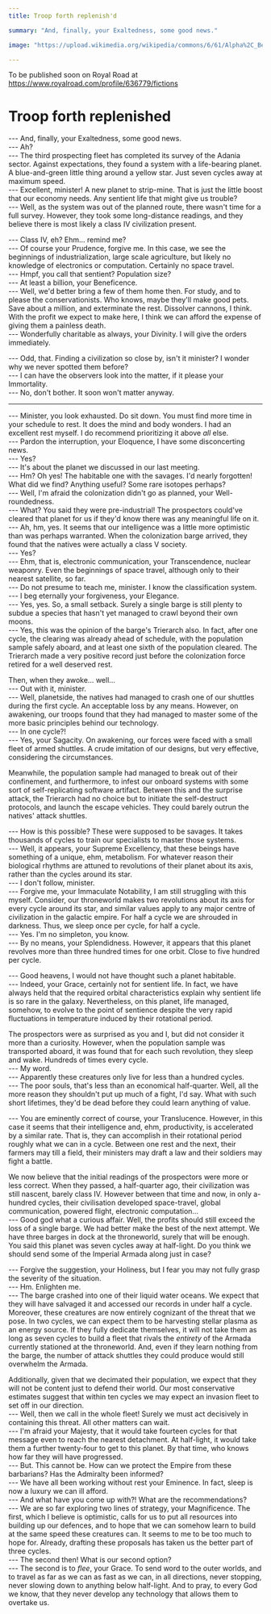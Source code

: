```yaml
---
title: Troop forth replenish'd

summary: "And, finally, your Exaltedness, some good news."

image: "https://upload.wikimedia.org/wikipedia/commons/6/61/Alpha%2C_Beta_and_Proxima_Centauri_%281%29.jpg"

---
```


To be published soon on Royal Road at https://www.royalroad.com/profile/636779/fictions

# Troop forth replenished 

--- And, finally, your Exaltedness, some good news. <br/>
--- Ah? <br/>
--- The third prospecting fleet has completed its survey of the Adania sector. Against expectations, they found a system with a life-bearing planet. A blue-and-green little thing around a yellow star. Just seven cycles away at maximum speed.<br/>
--- Excellent, minister! A new planet to strip-mine. That is just the little boost that our economy needs. Any sentient life that might give us trouble?<br/>
--- Well, as the system was out of the planned route, there wasn't time for a full survey. However, they took some long-distance readings, and they believe there is most likely a class IV civilization present.<br/>

--- Class IV, eh? Ehm... remind me?<br/>
--- Of course your Prudence, forgive me. In this case, we see the beginnings of industrialization, large scale agriculture, but likely no knowledge of electronics or computation. Certainly no space travel.<br/>
--- Hmpf, you call that sentient? Population size?<br/>
--- At least a billion, your Beneficence.<br/>
--- Well, we'd better bring a few of them home then. For study, and to please the conservationists. Who knows, maybe they'll make good pets. Save about a million, and exterminate the rest. Dissolver cannons, I think. With the profit we expect to make here, I think we can afford the expense of giving them a painless death.<br/>
--- Wonderfully charitable as always, your Divinity. I will give the orders immediately.

--- Odd, that. Finding a civilization so close by, isn't it minister? I wonder why we never spotted them before?<br/>
--- I can have the observers look into the matter, if it please your Immortality.<br/>
--- No, don't bother. It soon won't matter anyway.

***

--- Minister, you look exhausted. Do sit down. You must find more time in your schedule to rest. It does the mind and body wonders. I had an excellent rest myself. I do recommend prioritizing it above _all_ else.<br/>
--- Pardon the interruption, your Eloquence, I have some disconcerting news.<br/>
--- Yes?<br/>
--- It's about the planet we discussed in our last meeting.<br/>
--- Hm? Oh yes! The habitable one with the savages. I'd nearly forgotten! What did we find? Anything useful? Some rare isotopes perhaps?<br/>
--- Well, I'm afraid the colonization didn't go as planned, your Well-roundedness.<br/>
--- What? You said they were pre-industrial! The prospectors could've cleared that planet for us if they'd know there was any meaningful life on it.<br/>
--- Ah, hm, yes. It seems that our intelligence was a little more optimistic than was perhaps warranted. When the colonization barge arrived, they found that the natives were actually a class V society.<br/>
--- Yes?<br/>
--- Ehm, that is, electronic communication, your Transcendence, nuclear weaponry. Even the beginnings of space travel, although only to their nearest satellite, so far.<br/>
--- Do not presume to teach me, minister. I know the classification system.<br/>
--- I beg eternally your forgiveness, your Elegance.<br/>
--- Yes, yes. So, a small setback. Surely a single barge is still plenty to subdue a species that hasn't yet managed to crawl beyond their own moons.<br/>
--- Yes, this was the opinion of the barge's Trierarch also. In fact, after one cycle, the clearing was already ahead of schedule, with the population sample safely aboard, and at least one sixth of the population cleared. The Trierarch made a very positive record just before the colonization force retired for a well deserved rest.

Then, when they awoke&hellip; well&hellip;<br/>
--- Out with it, minister.<br/>
--- Well, planetside, the natives had managed to crash one of our shuttles during the first cycle. An acceptable loss by any means. However, on awakening, our troops found that they had managed to master  some of the more basic principles behind our technology. <br/>
--- In one cycle?! <br/>
--- Yes, your Sagacity. On awakening, our forces were faced with a small fleet of armed shuttles. A crude imitation of our designs, but very effective, considering the circumstances.

Meanwhile, the population sample had managed to break out of their confinement, and furthermore, to infest our onboard systems with some sort of self-replicating software artifact. Between this and the surprise attack, the Trierarch had no choice but to initiate the self-destruct protocols, and launch the escape vehicles. They could barely outrun the natives' attack shuttles.

--- How is this possible? These were supposed to be savages. It takes thousands of cycles to train our specialists to master those systems.<br/>
--- Well, it appears, your Supreme Excellency, that these beings have something of a unique, ehm, metabolism. For whatever reason their biological rhythms are attuned to revolutions of their planet about its axis, rather than the cycles around its star.<br/>
--- I don't follow, minister.<br/>
--- Forgive me, your Immaculate Notability, I am still struggling with this myself. Consider, our throneworld makes two revolutions about its axis for every cycle around its star, and similar values apply to any major centre of civilization in the galactic empire. For half a cycle we are shrouded in darkness. Thus, we sleep once per cycle, for half a cycle. <br/>
--- Yes. I'm no simpleton, you know.<br/>
--- By no means, your Splendidness. However,  it appears that this planet revolves more than three hundred times for one orbit. Close to five hundred per cycle.

--- Good heavens, I would not have thought such a planet habitable.<br/>
--- Indeed, your Grace, certainly not for sentient life. In fact, we have always held that the required orbital characteristics explain why sentient life is so rare in the galaxy. Nevertheless, on this planet, life managed, somehow, to evolve to the point of sentience despite the very rapid fluctuations in temperature induced by their rotational period.

The prospectors were as surprised as you and I, but did not consider it more than a curiosity. However, when the population sample was transported aboard, it was found that for each such revolution, they sleep and wake. Hundreds of times every cycle.<br/>
--- My word.<br/>
--- Apparently these creatures only live for less than a hundred cycles. <br/>
--- The poor souls, that's less than an economical half-quarter. Well, all the more reason they shouldn't put up much of a fight, I'd say. What with such short lifetimes, they'd be dead before they could learn anything of value.

--- You are eminently correct of course, your Translucence. However, in this case it seems that their intelligence and, ehm, productivity, is accelerated by a similar rate. That is, they can accomplish in their rotational period roughly what we can in a cycle. Between one rest and the next, their farmers may till a field, their ministers may draft a law and their soldiers may fight a battle. 

We now believe that the initial readings of the prospectors were more or less correct. When they passed, a half-quarter ago, their civilization was still nascent, barely class IV. However between that time and now, in only a-hundred cycles, their civilisation developed space-travel, global communication, powered flight, electronic computation&hellip;<br/>
--- Good god what a curious affair. Well, the profits should still exceed the loss of a single barge. We had better make the best of the next attempt. We have three barges in dock at the throneworld, surely that will be enough. You said this planet was seven cycles away at half-light. Do you think we should send some of the Imperial Armada along just in case?

--- Forgive the suggestion, your Holiness, but I fear you may not fully grasp the severity of the situation. <br/>
--- Hm. Enlighten me.<br/>
--- The barge crashed into one of their liquid water oceans. We expect that they will have salvaged it and accessed our records in under half a cycle. Moreover, these creatures are now entirely cognizant of the threat that we pose. In two cycles, we can expect them to be harvesting stellar plasma as an energy source. If they fully dedicate themselves, it will not take them as long as seven cycles to build a fleet that rivals the _entirety_ of the Armada currently stationed at the throneworld. And, even if they learn nothing from the barge, the number of attack shuttles they could produce would still overwhelm the Armada.

Additionally, given that we decimated their population, we expect that they will not be content just to defend their world. Our most conservative estimates suggest that within ten cycles we may expect an invasion fleet to set off in our direction.<br/>
--- Well, then we call in the whole fleet! Surely we must act decisively in containing this threat. All other matters can wait.<br/>
--- I'm afraid your Majesty, that it would take fourteen cycles for that message even to reach the nearest detachment. At half-light, it would take them a further twenty-four to get to this planet. By that time, who knows how far they will have progressed.<br/>
--- But. This cannot be. How can we protect the Empire from these barbarians? Has the Admiralty been informed?<br/>
--- We have all been working without rest your Eminence. In fact, sleep is now a luxury we can ill afford.<br/>
--- And what have you come up with?! What are the recommendations?<br/>
--- We are so far exploring two lines of strategy, your Magnificence. The first, which I believe is optimistic, calls for us to put all resources into building up our defences, and to hope that we can somehow learn to build at the same speed these creatures can. It seems to me to be too much to hope for. Already, drafting these proposals has taken us the better part of three cycles.<br/>
--- The second then! What is our second option?<br/>
--- The second is to _flee_, your Grace. To send word to the outer worlds, and to travel as far as we can as fast as we can, in all directions, never stopping, never slowing down to anything below half-light. And to pray, to every God we know, that they never develop any technology that allows them to overtake us.



